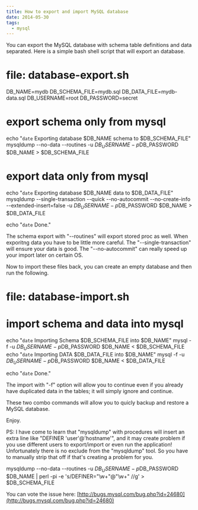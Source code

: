 ```yaml
---
title: How to export and import MySQL database
date: 2014-05-30
tags:
  - mysql
---
```

You can export the MySQL database with schema table definitions and data separated. Here is a simple bash shell script that will export an database.

# file: database-export.sh
DB_NAME=mydb
DB_SCHEMA_FILE=mydb.sql
DB_DATA_FILE=mydb-data.sql
DB_USERNAME=root
DB_PASSWORD=secret

# export schema only from mysql 
echo "`date` Exporting database $DB_NAME schema to $DB_SCHEMA_FILE"
mysqldump --no-data --routines -u $DB_USERNAME -p$DB_PASSWORD $DB_NAME > $DB_SCHEMA_FILE

# export data only from mysql
echo "`date` Exporting database $DB_NAME data to $DB_DATA_FILE"
mysqldump --single-transaction --quick --no-autocommit --no-create-info --extended-insert=false -u $DB_USERNAME -p$DB_PASSWORD $DB_NAME > $DB_DATA_FILE

echo "`date` Done."

The schema export with "--routines" will export stored proc as well. When exporitng data you have to be little more careful. The "--single-transaction" will ensure your data is good. The "--no-autocommit" can really speed up your import later on certain OS.

Now to import these files back, you can create an empty database and then run the following.

# file: database-import.sh 
# import schema and data into mysql
echo "`date` Importing Schema $DB_SCHEMA_FILE into $DB_NAME"
mysql -f -u $DB_USERNAME -p$DB_PASSWORD $DB_NAME < $DB_SCHEMA_FILE
echo "`date` Importing DATA $DB_DATA_FILE into $DB_NAME"
mysql -f -u $DB_USERNAME -p$DB_PASSWORD $DB_NAME < $DB_DATA_FILE

echo "`date` Done."

The import with "-f" option will allow you to continue even if you already have duplicated data in the tables; it will simply ignore and continue.

These two combo commands will allow you to quicly backup and restore a MySQL database.

Enjoy.

PS: I have come to learn that "mysqldump" with procedures will insert an extra line like "DEFINER 'user'@'hostname'", and it may create problem if you use different users to export/import or even run the application! Unfortunately there is no exclude from the "mysqldump" tool. So you have to manually strip that off if that's creating a problem for you.

mysqldump --no-data --routines -u $DB_USERNAME -p$DB_PASSWORD $DB_NAME | perl -pi -e 's/DEFINER="\w+"@"\w+" //g' > $DB_SCHEMA_FILE

You can vote the issue here: [http://bugs.mysql.com/bug.php?id=24680](http://bugs.mysql.com/bug.php?id=24680)